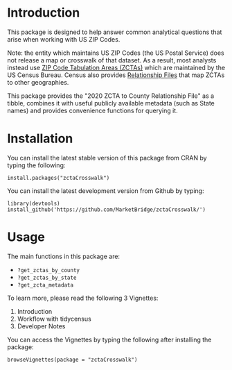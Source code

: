 # Introduction

This package is designed to help answer common analytical questions that arise
when working with US ZIP Codes.

Note: the entity which maintains US ZIP Codes (the US Postal
Service) does not release a map or crosswalk of that dataset. As a result, most
analysts instead use [ZIP Code Tabulation Areas (ZCTAs)](https://www.census.gov/programs-surveys/geography/guidance/geo-areas/zctas.html) which
are maintained by the US Census Bureau. Census
also provides [Relationship Files](https://www.census.gov/geographies/reference-files/time-series/geo/relationship-files.2020.html#zcta) that map ZCTAs to other geographies.

This package provides the "2020 ZCTA to County Relationship File" as a tibble, combines it with useful publicly available metadata (such as State names) and provides convenience functions for querying it.

# Installation

You can install the latest stable version of this package from CRAN by typing the following:

```
install.packages("zctaCrosswalk")
```

You can install the latest
development version from Github by typing:

```
library(devtools)
install_github('https://github.com/MarketBridge/zctaCrosswalk/')
```

# Usage

The main functions in this package are:

 * `?get_zctas_by_county`
 * `?get_zctas_by_state`
 * `?get_zcta_metadata`

To learn more, please read the following 3 Vignettes:

1. Introduction 
2. Workflow with tidycensus
3. Developer Notes

You can access the Vignettes by typing the following after installing the package:

```
browseVignettes(package = "zctaCrosswalk")
```

